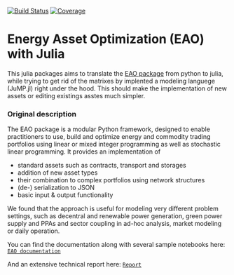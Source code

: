 [![Build Status](https://github.com/Luisvansandbergen/EAO.jl/actions/workflows/CI.yml/badge.svg?branch=main)](https://github.com/Luisvansandbergen/EAO.jl/actions/workflows/CI.yml?query=branch%3Amain)
[![Coverage](https://codecov.io/gh/Luisvansandbergen/EAO.jl/branch/main/graph/badge.svg)](https://codecov.io/gh/Luisvansandbergen/EAO.jl)

# Energy Asset Optimization (EAO) with Julia

This julia packages aims to translate the [EAO package](https://github.com/EnergyAssetOptimization/EAO) from python to julia, while trying to get rid of the matrixes by implented a modeling languege (JuMP.jl) right under the hood. This should make the implementation of new assets or editing existings asstes much simpler. 

### Original description
The EAO package is a modular Python framework, designed to enable practitioners to use, build and optimize energy and commodity trading portfolios using linear or mixed integer programming as well as stochastic linear programming. It provides an implementation of
- standard assets such as contracts, transport and storages
- addition of new asset types
- their combination to complex portfolios using network structures
- (de-) serialization to JSON
- basic input & output functionality

We found that the approach is useful for modeling very different problem settings, such as decentral and renewable power generation, green power supply and PPAs and sector coupling in ad-hoc analysis, market modeling or daily operation.

You can find the documentation along with several sample notebooks here:
[`EAO documentation`](https://energyassetoptimization.github.io/EAO)

And an extensive technical report here:
[`Report`](https://papers.ssrn.com/sol3/papers.cfm?abstract_id=3842822)
